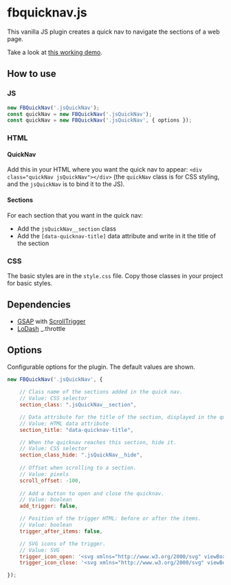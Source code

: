 # fbquicknav.js
This vanilla JS plugin creates a quick nav to navigate the sections of a web page.

Take a look at [this working demo](https://franboud.github.io/fbquicknav.js/).


## How to use
### JS
```javascript
new FBQuickNav('.jsQuickNav');
const quickNav = new FBQuickNav('.jsQuickNav');
const quickNav = new FBQuickNav('.jsQuickNav', { options });
```

### HTML
#### QuickNav
Add this in your HTML where you want the quick nav to appear: `<div class="quickNav jsQuickNav"></div>` (the `quickNav` class is for CSS styling, and the `jsQuickNav` is to bind it to the JS).

#### Sections
For each section that you want in the quick nav:
* Add the `jsQuickNav__section` class
* Add the `[data-quicknav-title]` data attribute and write in it the title of the section

### CSS
The basic styles are in the `style.css` file. Copy those classes in your project for basic styles.


## Dependencies
* [GSAP](https://greensock.com/gsap/) with [ScrollTrigger](https://greensock.com/scrolltrigger/)
* [LoDash](https://lodash.com/) _.throttle


## Options
Configurable options for the plugin. The default values are shown.

```js
new FBQuickNav('.jsQuickNav', {
    
    // Class name of the sections added in the quick nav.
    // Value: CSS selector
    section_class: ".jsQuickNav__section",

    // Data attribute for the title of the section, displayed in the quick nav.
    // Value: HTML data attribute
    section_title: "data-quicknav-title",

    // When the quicknav reaches this section, hide it.
    // Value: CSS selector
    section_class_hide: ".jsQuickNav__hide",
    
    // Offset when scrolling to a section.
    // Value: pixels
    scroll_offset: -100,
    
    // Add a button to open and close the quicknav.
    // Value: boolean
    add_trigger: false,

    // Position of the trigger HTML: before or after the items.
    // Value: boolean
    trigger_after_items: false,

    // SVG icons of the trigger.
    // Value: SVG
    trigger_icon_open: '<svg xmlns="http://www.w3.org/2000/svg" viewBox="0 0 100 100"><path d="M50 79.53L2.5 32.03l11.56-11.56L50 56.41l35.94-35.94L97.5 32.03z"/></svg>',
    trigger_icon_close: '<svg xmlns="http://www.w3.org/2000/svg" viewBox="0 0 100 100"><path d="M1.004 89.605l88.6-88.6 9.397 9.397-88.6 88.6z"/><path d="M1.004 10.394L10.402.997l88.6 88.6-9.398 9.397z"/></svg>',

});
```
